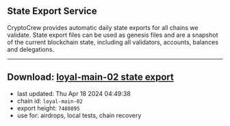 ## State Export Service
CryptoCrew provides automatic daily state exports for all chains we validate. State export files can be used as genesis files and are a snapshot of the current blockchain state, including all validators, accounts, balances and delegations.

---
**Download: [loyal-main-02 state export](https://dl-eu2.ccvalidators.com/SERVICE/loyal/loyal-main-02_export_7480895.json)**
---

- last updated: Thu Apr 18 2024 04:49:38
- chain id: `loyal-main-02`
- export height: `7480895`
- use for: airdrops, local tests, chain recovery
